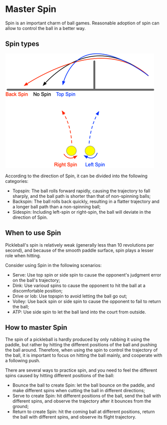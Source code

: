 # Master Spin

Spin is an important charm of ball games. Reasonable adoption of spin can allow to control the ball in a better way.

## Spin types

![Fly Trajectory with Various Spins](_images/spin-trajectory.png)

According to the direction of Spin, it can be divided into the following categories:

* Topspin: The ball rolls forward rapidly, causing the trajectory to fall sharply, and the ball path is shorter than that of non-spinning balls;
* Backspin: The ball rolls back quickly, resulting in a flatter trajectory and a longer ball path than a non-spinning ball;
* Sidespin: Including left-spin or right-spin, the ball will deviate in the direction of Spin.

## When to use Spin

Pickleball's spin is relatively weak (generally less than 10 revolutions per second), and because of the smooth paddle surface, spin plays a lesser role when hitting.

Consider using Spin in the following scenarios:

* Serve: Use top spin or side spin to cause the opponent's judgment error on the ball's trajectory;
* Dink: Use varioud spins to cause the opponent to hit the ball at a discomfortable position;
* Drive or lob: Use topspin to avoid letting the ball go out;
* Volley: Use back spin or side spin to cause the opponent to fail to return the ball;
* ATP: Use side spin to let the ball land into the court from outside.

## How to master Spin

The spin of a pickleball is hardly produced by only rubbing it using the paddle, but rather by hitting the different positions of the ball and pushing the ball around. Therefore, when using the spin to control the trajectory of the ball, it is important to focus on hitting the ball mainly, and cooperate with a following push.

There are several ways to practice spin, and you need to feel the different spins caused by hitting different positions of the ball:

* Bounce the ball to create Spin: let the ball bounce on the paddle, and make different spins when cutting the ball in different directions;
* Serve to create Spin: hit different positions of the ball, send the ball with different spins, and observe the trajectory after it bounces from the ground;
* Return to create Spin: hit the coming ball at different positions, return the ball with different spins, and observe its flight trajectory.